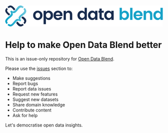 ![alt text](images/odblogo.png "Open Data Blend")

# Help to make Open Data Blend better #

This is an issue-only repository for [Open Data Blend](https://www.opendatablend.io).

Please use the [issues](https://github.com/opendatablend/feedback/issues) section to:

* Make suggestions
* Report bugs
* Report data issues
* Request new features
* Suggest new datasets
* Share domain knowledge
* Contribute content
* Ask for help

Let's democratise open data insights.
